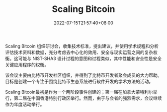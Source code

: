﻿---
weight: 
title: "Scaling Bitcoin"
description: "Scaling Bitcoin 组织研讨会，收集技术标准，提出建议，并使用学术规程和分析评估技术资料和数据，充分考虑去中心化的效用、安全与现实运营之间的复杂权衡"
date: 2022-07-15T21:57:40+08:00
lastmod: 2022-07-15T16:45:40+08:00
draft: false
authors: ["浮尘"]
featuredImage: "scaling-bitcoin.png"
link: "https://scalingbitcoin.org/"
tags: ["元宇宙社区","Scaling Bitcoin"]
categories: ["navigation"]
navigation: ["元宇宙社区"]
lightgallery: true
toc: true
pinned: false
recommend: false
recommend1: false
---
Scaling Bitcoin 组织研讨会，收集技术标准，提出建议，并使用学术规程和分析评估技术资料和数据，充分考虑去中心化的效用、安全与现实运营之间的复杂权衡。这可能与 NIST-SHA3 设计过程的意图和过程类似，其中性能和安全性是安全关键应用程序的权衡。

该会议主要由比特币开发社区组织，并得到了比特币开发者聚会成员的大力帮助。目标是创建一个专注于围绕比特币生态系统进行软件开发的学术方法的活动。

Scaling Bitcoin最初是作为一个两阶段事件创建的；第一届在加拿大蒙特利尔举行，第二届在中国香港特别行政区举行。然而，由于与会者的强烈需求，会议继续作为年度活动举行。